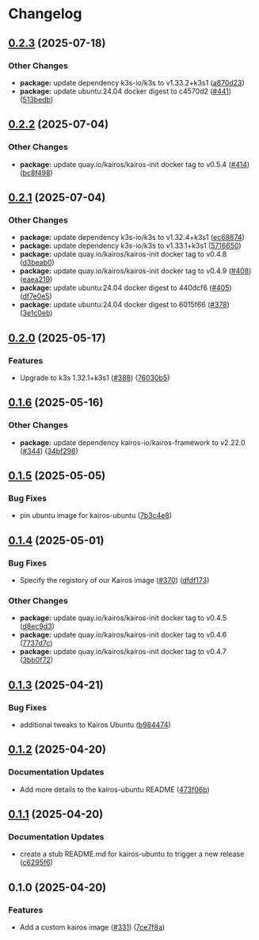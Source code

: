 # Changelog

## [0.2.3](https://github.com/marinatedconcrete/config/compare/kairos-ubuntu-0.2.2...kairos-ubuntu-0.2.3) (2025-07-18)


### Other Changes

* **package:** update dependency k3s-io/k3s to v1.33.2+k3s1 ([a870d23](https://github.com/marinatedconcrete/config/commit/a870d236f7e8ac7c40684102cc6959bd8d684003))
* **package:** update ubuntu:24.04 docker digest to c4570d2 ([#441](https://github.com/marinatedconcrete/config/issues/441)) ([513bedb](https://github.com/marinatedconcrete/config/commit/513bedbcbba3b4564378a9cac0e25b2d47310920))

## [0.2.2](https://github.com/marinatedconcrete/config/compare/kairos-ubuntu-0.2.1...kairos-ubuntu-0.2.2) (2025-07-04)


### Other Changes

* **package:** update quay.io/kairos/kairos-init docker tag to v0.5.4 ([#414](https://github.com/marinatedconcrete/config/issues/414)) ([bc8f498](https://github.com/marinatedconcrete/config/commit/bc8f49800a8e638be9284d97f26ac4ad74ee0160))

## [0.2.1](https://github.com/marinatedconcrete/config/compare/kairos-ubuntu-0.2.0...kairos-ubuntu-0.2.1) (2025-07-04)


### Other Changes

* **package:** update dependency k3s-io/k3s to v1.32.4+k3s1 ([ec68674](https://github.com/marinatedconcrete/config/commit/ec6867440eea59e4075c44bf921c96738cd58d49))
* **package:** update dependency k3s-io/k3s to v1.33.1+k3s1 ([5716650](https://github.com/marinatedconcrete/config/commit/5716650f6b38fce0159b7566902ed344719fe121))
* **package:** update quay.io/kairos/kairos-init docker tag to v0.4.8 ([d3beab0](https://github.com/marinatedconcrete/config/commit/d3beab04d434ccee1f4c872468d6f52daa796bb3))
* **package:** update quay.io/kairos/kairos-init docker tag to v0.4.9 ([#408](https://github.com/marinatedconcrete/config/issues/408)) ([eaea219](https://github.com/marinatedconcrete/config/commit/eaea2198795cf216121a7789d58fed250fdcb2b6))
* **package:** update ubuntu:24.04 docker digest to 440dcf6 ([#405](https://github.com/marinatedconcrete/config/issues/405)) ([df7e0e5](https://github.com/marinatedconcrete/config/commit/df7e0e56a3fde2a1715c82e3d7bf6c8f1f197038))
* **package:** update ubuntu:24.04 docker digest to 6015f66 ([#378](https://github.com/marinatedconcrete/config/issues/378)) ([3e1c0eb](https://github.com/marinatedconcrete/config/commit/3e1c0eb9cc4e6440146017a74399ce0f041be3fe))

## [0.2.0](https://github.com/marinatedconcrete/config/compare/kairos-ubuntu-0.1.6...kairos-ubuntu-0.2.0) (2025-05-17)


### Features

* Upgrade to k3s 1.32.1+k3s1 ([#388](https://github.com/marinatedconcrete/config/issues/388)) ([76030b5](https://github.com/marinatedconcrete/config/commit/76030b50ad2bab66fac560b875e2ff370013c48b))

## [0.1.6](https://github.com/marinatedconcrete/config/compare/kairos-ubuntu-0.1.5...kairos-ubuntu-0.1.6) (2025-05-16)


### Other Changes

* **package:** update dependency kairos-io/kairos-framework to v2.22.0 ([#344](https://github.com/marinatedconcrete/config/issues/344)) ([34bf298](https://github.com/marinatedconcrete/config/commit/34bf298e85ed1775aefb6b5fa7535d9867854977))

## [0.1.5](https://github.com/marinatedconcrete/config/compare/kairos-ubuntu-0.1.4...kairos-ubuntu-0.1.5) (2025-05-05)


### Bug Fixes

* pin ubuntu image for kairos-ubuntu ([7b3c4e8](https://github.com/marinatedconcrete/config/commit/7b3c4e861e27b5bb6bb96e40ab392b0c08925128))

## [0.1.4](https://github.com/marinatedconcrete/config/compare/kairos-ubuntu-0.1.3...kairos-ubuntu-0.1.4) (2025-05-01)


### Bug Fixes

* Specify the registory of our Kairos image ([#370](https://github.com/marinatedconcrete/config/issues/370)) ([dfdf173](https://github.com/marinatedconcrete/config/commit/dfdf1731f61a2d8f39705aac88d163be50b9704a))


### Other Changes

* **package:** update quay.io/kairos/kairos-init docker tag to v0.4.5 ([d8ec9d3](https://github.com/marinatedconcrete/config/commit/d8ec9d3768db4c36de3a434874cc9bb9e687a46b))
* **package:** update quay.io/kairos/kairos-init docker tag to v0.4.6 ([7737d7c](https://github.com/marinatedconcrete/config/commit/7737d7cfb90ad933b2f39bbfc89e5186c9592a02))
* **package:** update quay.io/kairos/kairos-init docker tag to v0.4.7 ([3bb0f72](https://github.com/marinatedconcrete/config/commit/3bb0f72b0f9f5cb70fa95dcdde47a49d078e5ab4))

## [0.1.3](https://github.com/marinatedconcrete/config/compare/kairos-ubuntu@v0.1.2...kairos-ubuntu-0.1.3) (2025-04-21)


### Bug Fixes

* additional tweaks to Kairos Ubuntu ([b984474](https://github.com/marinatedconcrete/config/commit/b9844741dec487284140108a24331caeba4ba2ff))

## [0.1.2](https://github.com/marinatedconcrete/config/compare/kairos-ubuntu@v0.1.1...kairos-ubuntu@v0.1.2) (2025-04-20)


### Documentation Updates

* Add more details to the kairos-ubuntu README ([473f06b](https://github.com/marinatedconcrete/config/commit/473f06bfd9ba013b01c4697fea2c924f17f554f5))

## [0.1.1](https://github.com/marinatedconcrete/config/compare/kairos-ubuntu@v0.1.0...kairos-ubuntu@v0.1.1) (2025-04-20)


### Documentation Updates

* create a stub README.md for kairos-ubuntu to trigger a new release ([c6295f6](https://github.com/marinatedconcrete/config/commit/c6295f6b4641711d7b02eae738bee8f8f920952d))

## 0.1.0 (2025-04-20)


### Features

* Add a custom kairos image ([#331](https://github.com/marinatedconcrete/config/issues/331)) ([7ce7f8a](https://github.com/marinatedconcrete/config/commit/7ce7f8ae81940601faee2244f23ed1a103dc6188))
